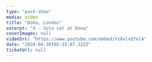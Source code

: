 ```yaml
---
type: "past-show"
media: video
title: "Doña, London"
excerpt: "4 - Solo set at Dona"
coverImages: null
videoSrc: "https://www.youtube.com/embed/Vz8vlxQ7elA"
date: "2024-04-30T05:35:07.322Z"
ticketUrl: null
---
```

